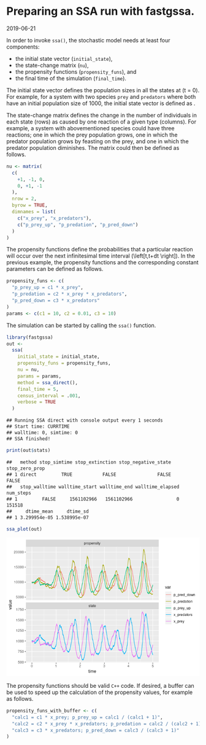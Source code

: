 Preparing an SSA run with fastgssa.
================
2019-06-21

<!-- github markdown built using 
rmarkdown::render("vignettes/preparing_a_run.Rmd", output_format = "github_document")
-->

In order to invoke `ssa()`, the stochastic model needs at least four
components:

  - the initial state vector (`initial_state`),
  - the state-change matrix (`nu`),
  - the propensity functions (`propensity_funs`), and
  - the final time of the simulation (`final_time`).

The initial state vector defines the population sizes in all the states
at \(t = 0\). For example, for a system with two species `prey` and
`predators` where both have an initial population size of 1000, the
initial state vector is defined as .

The state-change matrix defines the change in the number of individuals
in each state (rows) as caused by one reaction of a given type
(columns). For example, a system with abovementioned species could have
three reactions; one in which the prey population grows, one in which
the predator population grows by feasting on the prey, and one in which
the predator population diminishes. The matrix could then be defined as
follows.

``` r
nu <- matrix(
  c(
    +1, -1, 0,
    0, +1, -1
  ),
  nrow = 2,
  byrow = TRUE,
  dimnames = list(
    c("x_prey", "x_predators"),
    c("p_prey_up", "p_predation", "p_pred_down")
  )
)
```

The propensity functions define the probabilities that a particular
reaction will occur over the next infinitesimal time interval
\(\left[t,t+dt \right]\). In the previous example, the propensity
functions and the corresponding constant parameters can be defined as
follows.

``` r
propensity_funs <- c(
  "p_prey_up = c1 * x_prey",
  "p_predation = c2 * x_prey * x_predators",
  "p_pred_down = c3 * x_predators"
)
params <- c(c1 = 10, c2 = 0.01, c3 = 10)
```

The simulation can be started by calling the `ssa()` function.

``` r
library(fastgssa)
out <- 
  ssa(
    initial_state = initial_state,
    propensity_funs = propensity_funs,
    nu = nu,
    params = params,
    method = ssa_direct(),
    final_time = 5,
    census_interval = .001,
    verbose = TRUE
  )
```

    ## Running SSA direct with console output every 1 seconds
    ## Start time: CURRTIME
    ## walltime: 0, simtime: 0
    ## SSA finished!

``` r
print(out$stats)
```

    ##   method stop_simtime stop_extinction stop_negative_state stop_zero_prop
    ## 1 direct         TRUE           FALSE               FALSE          FALSE
    ##   stop_walltime walltime_start walltime_end walltime_elapsed num_steps
    ## 1         FALSE     1561102966   1561102966                0    151518
    ##     dtime_mean     dtime_sd
    ## 1 3.299954e-05 1.538995e-07

``` r
ssa_plot(out)
```

![](preparing_a_run_files/figure-gfm/unnamed-chunk-10-1.png)<!-- -->

The propensity functions should be valid `C++` code. If desired, a
buffer can be used to speed up the calculation of the propensity values,
for example as follows.

``` r
propensity_funs_with_buffer <- c(
  "calc1 = c1 * x_prey; p_prey_up = calc1 / (calc1 + 1)",
  "calc2 = c2 * x_prey * x_predators; p_predation = calc2 / (calc2 + 1)",
  "calc3 = c3 * x_predators; p_pred_down = calc3 / (calc3 + 1)"
)
```
